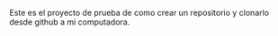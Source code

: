 Este es el proyecto de prueba de como crear un repositorio y clonarlo desde github a mi computadora.
